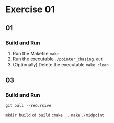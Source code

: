 # Exercise 01

## 01
### Build and Run
1. Run the Makefile
    ``make``
2. Run the executable
    ``./pointer_chasing.out``
3. (Optionally) Delete the executable
    ``make clean``  


## 03
### Build and Run
``git pull --recursive``

`mkdir build`
`cd build`
`cmake ..`
`make`
`./midpoint`